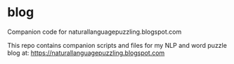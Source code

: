 # blog
 Companion code for naturallanguagepuzzling.blogspot.com

This repo contains companion scripts and files for my NLP and word puzzle blog at:
https://naturallanguagepuzzling.blogspot.com